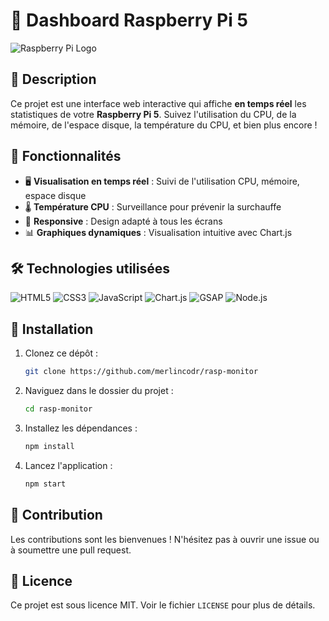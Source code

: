 # 🚀 Dashboard Raspberry Pi 5

![Raspberry Pi Logo](https://cdn.jsdelivr.net/gh/devicons/devicon/icons/raspberrypi/raspberrypi-original.svg)

## 📝 Description

Ce projet est une interface web interactive qui affiche **en temps réel** les statistiques de votre **Raspberry Pi 5**. Suivez l'utilisation du CPU, de la mémoire, de l'espace disque, la température du CPU, et bien plus encore !

## 🌟 Fonctionnalités

- 🖥️ **Visualisation en temps réel** : Suivi de l'utilisation CPU, mémoire, espace disque
- 🌡️ **Température CPU** : Surveillance pour prévenir la surchauffe
- 📱 **Responsive** : Design adapté à tous les écrans
- 📊 **Graphiques dynamiques** : Visualisation intuitive avec Chart.js

## 🛠️ Technologies utilisées

![HTML5](https://img.shields.io/badge/-HTML5-E34F26?style=flat-square&logo=html5&logoColor=white)
![CSS3](https://img.shields.io/badge/-CSS3-1572B6?style=flat-square&logo=css3)
![JavaScript](https://img.shields.io/badge/-JavaScript-F7DF1E?style=flat-square&logo=javascript&logoColor=black)
![Chart.js](https://img.shields.io/badge/-Chart.js-FF6384?style=flat-square&logo=chart.js&logoColor=white)
![GSAP](https://img.shields.io/badge/-GSAP-88CE02?style=flat-square&logo=greensock&logoColor=white)
![Node.js](https://img.shields.io/badge/-Node.js-339933?style=flat-square&logo=node.js&logoColor=white)

## 🚀 Installation

1. Clonez ce dépôt :
   ```bash
   git clone https://github.com/merlincodr/rasp-monitor
   ```
2. Naviguez dans le dossier du projet :
   ```bash
   cd rasp-monitor
   ```
3. Installez les dépendances :
   ```bash
   npm install
   ```
4. Lancez l'application :
   ```bash
   npm start
   ```

## 🤝 Contribution

Les contributions sont les bienvenues ! N'hésitez pas à ouvrir une issue ou à soumettre une pull request.

## 📜 Licence

Ce projet est sous licence MIT. Voir le fichier `LICENSE` pour plus de détails.
